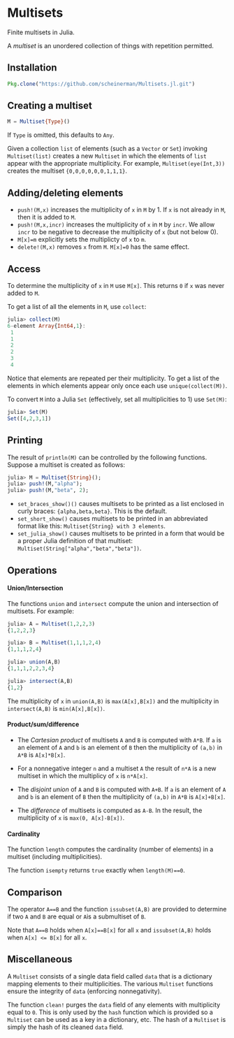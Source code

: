 # Multisets

Finite multisets in Julia.

A *multiset* is an unordered collection of things with repetition permitted.

## Installation

```julia
Pkg.clone("https://github.com/scheinerman/Multisets.jl.git")
```

## Creating a multiset

```julia
M = Multiset{Type}()
```

If `Type` is omitted, this defaults to `Any`.

Given a collection `list` of elements (such as a `Vector` or `Set`)
invoking `Multiset(list)` creates a new `Multiset` in which the elements
of `list` appear with the appropriate multiplicity. For example,
`Multiset(eye(Int,3))` creates the multiset `{0,0,0,0,0,0,1,1,1}`.


## Adding/deleting elements

+ `push!(M,x)` increases the multiplicity of `x` in `M` by 1. If `x` is not
already in `M`, then it is added to `M`.
+ `push!(M,x,incr)` increases the multiplicity of `x` in `M` by `incr`. We
allow `incr` to be negative to decrease the multiplicity of `x`
(but not below 0).
+ `M[x]=m` explicitly sets the multiplicty of `x` to `m`.
+ `delete!(M,x)` removes `x` from `M`. `M[x]=0` has the same effect.

## Access

To determine the multiplicity of `x` in `M` use `M[x]`. This returns `0`
if `x` was never added to `M`.


To get a list of all the elements in `M`, use `collect`:
```julia
julia> collect(M)
6-element Array{Int64,1}:
 1
 1
 2
 2
 3
 4
```
Notice that elements are repeated per their multiplicity.
To get a list of the elements in which elements appear
only once each use `unique(collect(M))`.

To convert `M` into a Julia `Set` (effectively, set all multiplicities to 1)
use `Set(M)`:
```julia
julia> Set(M)
Set([4,2,3,1])
```

## Printing

The result of `println(M)` can be controlled by the following functions.
Suppose a multiset is created as follows:
```julia
julia> M = Multiset{String}();
julia> push!(M,"alpha");
julia> push!(M,"beta", 2);
```

+ `set_braces_show()()` causes multisets to be printed
as a list enclosed in curly braces:
`{alpha,beta,beta}`. This is the default.
+ `set_short_show()` causes multisets to be printed in an
abbreviated format like this: `Multiset{String} with 3 elements`.
+ `set_julia_show()` causes multisets to be printed in a form that would
be a proper Julia definition of that multiset:
`Multiset(String["alpha","beta","beta"])`.



## Operations

#### Union/Intersection
The functions `union` and `intersect` compute the union and intersection
of multisets. For example:
```julia
julia> A = Multiset(1,2,2,3)
{1,2,2,3}

julia> B = Multiset(1,1,1,2,4)
{1,1,1,2,4}

julia> union(A,B)
{1,1,1,2,2,3,4}

julia> intersect(A,B)
{1,2}
```
The multiplicity of `x` in `union(A,B)` is `max(A[x],B[x])` and
the multiplicity in `intersect(A,B)` is `min(A[x],B[x])`.

#### Product/sum/difference

+ The *Cartesian product* of multisets `A` and `B` is computed with `A*B`.
If `a` is an element of `A` and `b` is an element of `B` then the
multiplicity of `(a,b)` in `A*B` is `A[x]*B[x]`.

+ For a nonnegative integer `n` and a multiset `A` the result of `n*A` is
a new multiset in which the multiplicy of `x` is `n*A[x]`.

+ The *disjoint union* of `A` and `B` is computed with `A+B`.
If `a` is an element of `A` and `b` is an element of `B` then the
multiplicity of `(a,b)` in `A*B` is `A[x]+B[x]`.

+ The *difference* of multisets is computed as `A-B`. In the result,
the multiplicity of `x` is `max(0, A[x]-B[x])`.


#### Cardinality

The function `length` computes the cardinality (number of elements)
in a multiset (including multiplicities).

The function `isempty` returns `true` exactly when `length(M)==0`.

## Comparison

The operator `A==B` and the function `issubset(A,B)` are provided to determine
if two `A` and `B` are equal or `A`is a submultiset of `B`.

Note that `A==B` holds when `A[x]==B[x]` for all `x` and `issubset(A,B)`
holds when `A[x] <= B[x]` for all `x`.

## Miscellaneous

A `Multiset` consists of a single data field called `data` that is a
dictionary mapping elements to their multiplicities. The various
`Multiset` functions ensure the integrity of `data` (enforcing nonnegativity).

The function `clean!` purges the `data` field of any elements with multiplicity
equal to `0`. This is only used by the `hash` function which is provided so
a `Multiset` can be used as a key in a dictionary, etc. The hash of a
`Multiset` is simply the hash of its cleaned `data` field.
